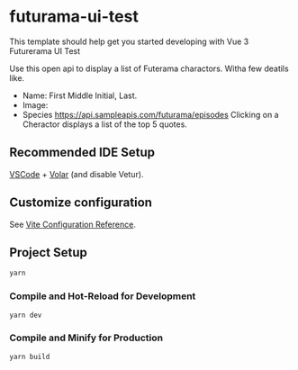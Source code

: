 # futurama-ui-test

This template should help get you started developing with Vue 3 Futurerama UI Test


Use this open api to display a list of Futerama charactors.
Witha  few deatils like.
- Name: First Middle Initial, Last.
- Image:
- Species
https://api.sampleapis.com/futurama/episodes
Clicking on a Cheractor displays a list of the top 5 quotes.


## Recommended IDE Setup

[VSCode](https://code.visualstudio.com/) + [Volar](https://marketplace.visualstudio.com/items?itemName=Vue.volar) (and disable Vetur).

## Customize configuration

See [Vite Configuration Reference](https://vite.dev/config/).

## Project Setup

```sh
yarn
```

### Compile and Hot-Reload for Development

```sh
yarn dev
```

### Compile and Minify for Production

```sh
yarn build
```

